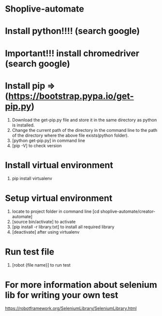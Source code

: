 # Shoplive-automate
# Install python!!!! (search google)
# Important!!! install chromedriver (search google)
# Install pip => (https://bootstrap.pypa.io/get-pip.py)
1. Download the get-pip.py file and store it in the same directory as python is installed.
2. Change the current path of the directory in the command line to the path of the directory where the above file exists(python folder).
3. [python get-pip.py] in command line
4. [pip -V] to check version

# Install virtual environment
1. pip install virtualenv

# Setup virtual environment
1. locate to project folder in command line [cd shoplive-automate/creator-automate]
2. [source bin/activate] to activate
3. [pip install -r library.txt] to install all required library
4. [deactivate] after using virtualenv

# Run test file
1. [robot {file name}] to run test

# For more information about selenium lib for writing your own test
https://robotframework.org/SeleniumLibrary/SeleniumLibrary.html

